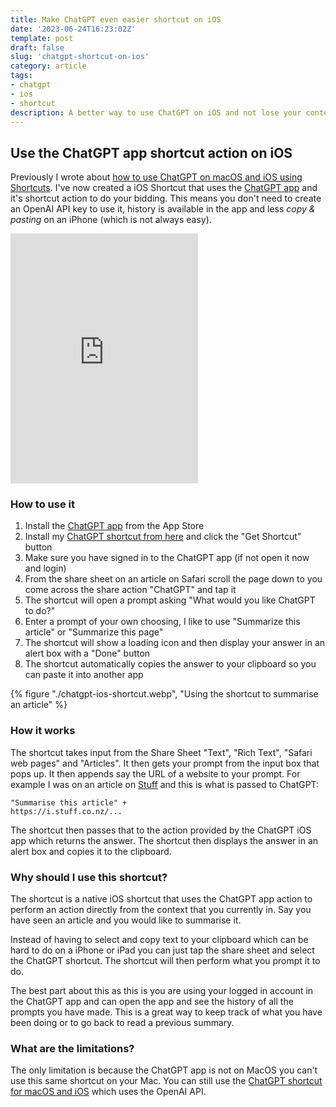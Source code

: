 ```yaml
---
title: Make ChatGPT even easier shortcut on iOS
date: '2023-06-24T16:23:02Z'
template: post
draft: false
slug: 'chatgpt-shortcut-on-ios'
category: article
tags:
- chatgpt
- ios
- shortcut
description: A better way to use ChatGPT on iOS and not lose your context using this shortcut.
--- 
```


## Use the ChatGPT app shortcut action on iOS

Previously I wrote about [how to use ChatGPT on macOS and iOS using Shortcuts](/articles/chatgpt-macos-ios-using-shortcuts). I've now created a iOS Shortcut that uses the [ChatGPT app](https://chatgpt.com) and it's shortcut action to do your bidding. This means you don't need to create an OpenAI API key to use it, history is available in the app and less *copy & pasting* on an iPhone (which is not always easy).

<iframe class="video" loading="lazy" height="400" src="https://www.youtube.com/embed/fD1nNVAyY7E" title="YouTube video player" frameborder="0" allow="accelerometer; autoplay; clipboard-write; encrypted-media; gyroscope; picture-in-picture; web-share" allowfullscreen></iframe>

### How to use it

1. Install the [ChatGPT app](https://apps.apple.com/us/app/chatgpt/id6448311069) from the App Store
2. Install my [ChatGPT shortcut from here](https://www.icloud.com/shortcuts/34ad5973ed41401bab872a407e324da1) and click the "Get Shortcut" button
3. Make sure you have signed in to the ChatGPT app (if not open it now and login)
4. From the share sheet on an article on Safari scroll the page down to you come across the share action "ChatGPT" and tap it
5. The shortcut will open a prompt asking "What would you like ChatGPT to do?" 
6. Enter a prompt of your own choosing, I like to use "Summarize this article" or "Summarize this page"
7. The shortcut will show a loading icon and then display your answer in an alert box with a "Done" button
8. The shortcut automatically copies the answer to your clipboard so you can paste it into another app


{% figure "./chatgpt-ios-shortcut.webp", "Using the shortcut to summarise an article" %}

### How it works

The shortcut takes input from the Share Sheet "Text", "Rich Text", "Safari web pages" and "Articles". It then gets your prompt from the input box that pops up.  It then appends say the URL of a website to your prompt. For example I was on an article on [Stuff](https://i.stuff.co.nz/national/education/300847887/chatgpt-how-teachers-are-bringing-ai-tech-into-the-classroom) and this is what is passed to ChatGPT:

```
"Summarise this article" + 
https://i.stuff.co.nz/...
```

The shortcut then passes that to the action provided by the ChatGPT iOS app which returns the answer. The shortcut then displays the answer in an alert box and copies it to the clipboard.

### Why should I use this shortcut?

The shortcut is a native iOS shortcut that uses the ChatGPT app action to perform an action directly from the context that you currently in. Say you have seen an article and you would like to summarise it. 

Instead of having to select and copy text to your clipboard which can be hard to do on a iPhone or iPad you can just tap the share sheet and select the ChatGPT shortcut. The shortcut will then perform what you prompt it to do.

The best part about this as this is you are using your logged in account in the ChatGPT app and can open the app and see the history of all the prompts you have made. This is a great way to keep track of what you have been doing or to go back to read a previous summary.

### What are the limitations?

The only limitation is because the ChatGPT app is not on MacOS you can't use this same shortcut on your Mac. You can still use the [ChatGPT shortcut for macOS and iOS](/articles/chatgpt-macos-ios-using-shortcuts) which uses the OpenAI API.

